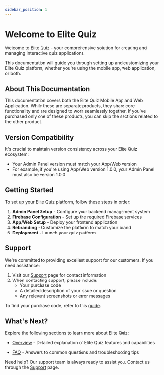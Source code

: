 ```yaml
---
sidebar_position: 1
---
```


# Welcome to Elite Quiz

Welcome to Elite Quiz - your comprehensive solution for creating and managing interactive quiz applications.

This documentation will guide you through setting up and customizing your Elite Quiz platform, whether you're using the mobile app, web application, or both.

## About This Documentation

This documentation covers both the Elite Quiz Mobile App and Web Application. While these are separate products, they share core functionality and are designed to work seamlessly together. If you've purchased only one of these products, you can skip the sections related to the other product.

## Version Compatibility

It's crucial to maintain version consistency across your Elite Quiz ecosystem:

- Your Admin Panel version must match your App/Web version
- For example, if you're using App/Web version 1.0.0, your Admin Panel must also be version 1.0.0

## Getting Started

To set up your Elite Quiz platform, follow these steps in order:

1. **Admin Panel Setup** - Configure your backend management system
2. **Firebase Configuration** - Set up the required Firebase services
3. **App/Web Setup** - Deploy your frontend application
4. **Rebranding** - Customize the platform to match your brand
5. **Deployment** - Launch your quiz platform

## Support

We're committed to providing excellent support for our customers. If you need assistance:

1. Visit our [Support](/support) page for contact information
2. When contacting support, please include:
   - Your purchase code
   - A detailed description of your issue or question
   - Any relevant screenshots or error messages

To find your purchase code, refer to this [guide](https://help.market.envato.com/hc/en-us/articles/202822600-Where-Is-My-Purchase-Code).

## What's Next?

Explore the following sections to learn more about Elite Quiz:

- [Overview](/overview) - Detailed explanation of Elite Quiz features and capabilities
<!-- - [Features](/features) - Comprehensive guide to all available features -->
- [FAQ](/faq) - Answers to common questions and troubleshooting tips

Need help? Our support team is always ready to assist you. Contact us through the [Support](/support) page.
